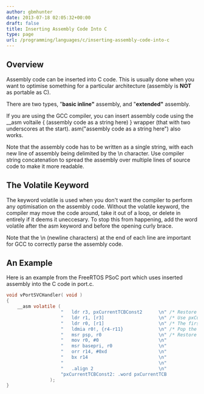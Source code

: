 ```yaml
---
author: gbmhunter
date: 2013-07-18 02:05:32+00:00
draft: false
title: Inserting Assembly Code Into C
type: page
url: /programming/languages/c/inserting-assembly-code-into-c
---
```


## Overview

Assembly code can be inserted into C code. This is usually done when you want to optimise something for a particular architecture (assembly is **NOT** as portable as C).

There are two types, "**basic inline"** assembly, and "**extended"** assembly.

If you are using the GCC compiler, you can insert assembly code using the __asm voltaile { (assembly code as a string here) } wrapper (that with two underscores at the start). asm("assembly code as a string here") also works.

Note that the assembly code has to be written as a single string, with each new line of assembly being delimited by the \n character. Use compiler string concatenation to spread the assembly over multiple lines of source code to make it more readable.

## The Volatile Keyword

The keyword volatile is used when you don't want the compiler to perform any optimisation on the assembly code. Without the volatile keyword, the compiler may move the code around, take it out of a loop, or delete in entirely if it deems it uneccesary. To stop this from happening, add the word volatile after the asm keyword and before the opening curly brace.

Note that the \n (newline characters) at the end of each line are important for GCC to correctly parse the assembly code.

## An Example

Here is an example from the FreeRTOS PSoC port which uses inserted assembly into the C code in port.c.

```c
void vPortSVCHandler( void )
{
	__asm volatile (
					"	ldr	r3, pxCurrentTCBConst2		\n" /* Restore the context. */
					"	ldr r1, [r3]					\n" /* Use pxCurrentTCBConst to get the pxCurrentTCB address. */
					"	ldr r0, [r1]					\n" /* The first item in pxCurrentTCB is the task top of stack. */
					"	ldmia r0!, {r4-r11}				\n" /* Pop the registers that are not automatically saved on exception entry and the critical nesting count. */
					"	msr psp, r0						\n" /* Restore the task stack pointer. */
					"	mov r0, #0 						\n"
					"	msr	basepri, r0					\n"
					"	orr r14, #0xd					\n"
					"	bx r14							\n"
					"									\n"
					"	.align 2						\n"
					"pxCurrentTCBConst2: .word pxCurrentTCB				\n"
				);
}
```